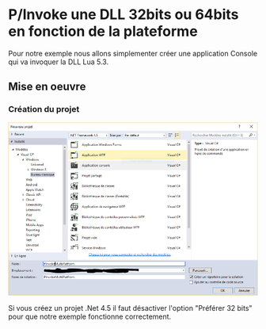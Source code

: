 # P/Invoke une DLL 32bits ou 64bits en fonction de la plateforme

Pour notre exemple nous allons simplementer créer une application Console qui va invoquer
la DLL Lua 5.3.

## Mise en oeuvre

### Création du projet

![Création du projet](create-project.png)


Si vous créez un projet .Net 4.5 il faut désactiver l'option "Préférer 32 bits" pour que notre
exemple fonctionne correctement.

